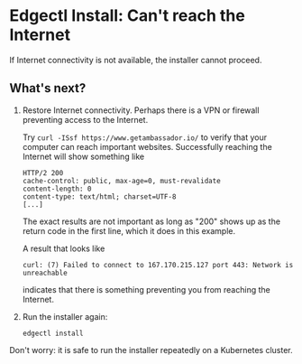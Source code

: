 # Edgectl Install: Can't reach the Internet

If Internet connectivity is not available, the installer cannot proceed.

## What's next?

1. Restore Internet connectivity. Perhaps there is a VPN or firewall preventing access to the Internet.

   Try `curl -ISsf https://www.getambassador.io/` to verify that your computer can reach important websites. Successfully reaching the Internet will show something like

   ```shell
   HTTP/2 200
   cache-control: public, max-age=0, must-revalidate
   content-length: 0
   content-type: text/html; charset=UTF-8
   [...]
   ```

   The exact results are not important as long as "200" shows up as the return code in the first line, which it does in this example.

   A result that looks like

   ```shell
   curl: (7) Failed to connect to 167.170.215.127 port 443: Network is unreachable
   ```

   indicates that there is something preventing you from reaching the Internet.

2. Run the installer again:
   ```shell
   edgectl install
   ```

Don't worry: it is safe to run the installer repeatedly on a Kubernetes cluster.
